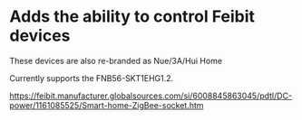 # Adds the ability to control Feibit devices

These devices are also re-branded as  Nue/3A/Hui Home

Currently supports the FNB56-SKT1EHG1.2.

https://feibit.manufacturer.globalsources.com/si/6008845863045/pdtl/DC-power/1161085525/Smart-home-ZigBee-socket.htm

